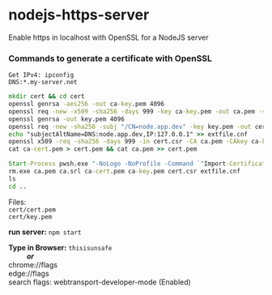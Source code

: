 # nodejs-https-server
Enable https in localhost with OpenSSL for a NodeJS server

### Commands to generate a certificate with OpenSSL

`Get IPv4: ipconfig`\
`DNS:*.my-server.net`

```cmd
mkdir cert && cd cert
openssl genrsa -aes256 -out ca-key.pem 4096
openssl req -new -x509 -sha256 -days 999 -key ca-key.pem -out ca.pem -subj "/CN=NodeAppDevCA"
openssl genrsa -out key.pem 4096
openssl req -new -sha256 -subj "/CN=node.app.dev" -key key.pem -out cert.csr
echo "subjectAltName=DNS:node.app.dev,IP:127.0.0.1" >> extfile.cnf
openssl x509 -req -sha256 -days 999 -in cert.csr -CA ca.pem -CAkey ca-key.pem -out ca-cert.pem -extfile extfile.cnf -CAcreateserial
cat ca-cert.pem > cert.pem && cat ca.pem >> cert.pem
```

```cmd
Start-Process pwsh.exe "-NoLogo -NoProfile -Command `"Import-Certificate -FilePath ca.pem -CertStoreLocation Cert:\LocalMachine\Root`"" -Verb RunAs -Wait
rm.exe ca.pem ca.srl ca-cert.pem ca-key.pem cert.csr extfile.cnf
ls
cd ..
```

Files:\
    `cert/cert.pem`\
    `cert/key.pem`

**run server:** `npm start`

**Type in Browser:** `thisisunsafe`\
&emsp; &emsp; **_or_**\
chrome://flags\
edge://flags\
    search flags: webtransport-developer-mode (Enabled)
    
